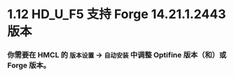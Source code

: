 # 1.12 HD_U_F5 支持 Forge 14.21.1.2443 版本

### 你需要在 HMCL 的 `版本设置` -> `自动安装` 中调整 Optifine 版本（和）或 Forge 版本。
